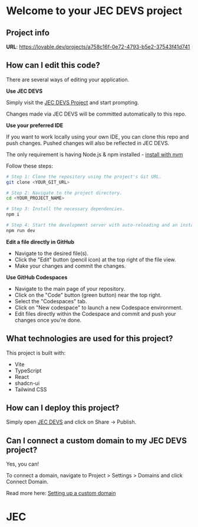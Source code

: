 # Welcome to your JEC DEVS project

## Project info

**URL**: https://lovable.dev/projects/a758c16f-0e72-4793-b5e2-37543f41d741

## How can I edit this code?

There are several ways of editing your application.

**Use JEC DEVS**

Simply visit the [JEC DEVS Project](https://lovable.dev/projects/a758c16f-0e72-4793-b5e2-37543f41d741) and start prompting.

Changes made via JEC DEVS will be committed automatically to this repo.

**Use your preferred IDE**

If you want to work locally using your own IDE, you can clone this repo and push changes. Pushed changes will also be reflected in JEC DEVS.

The only requirement is having Node.js & npm installed - [install with nvm](https://github.com/nvm-sh/nvm#installing-and-updating)

Follow these steps:

```sh
# Step 1: Clone the repository using the project's Git URL.
git clone <YOUR_GIT_URL>

# Step 2: Navigate to the project directory.
cd <YOUR_PROJECT_NAME>

# Step 3: Install the necessary dependencies.
npm i

# Step 4: Start the development server with auto-reloading and an instant preview.
npm run dev
```

**Edit a file directly in GitHub**

- Navigate to the desired file(s).
- Click the "Edit" button (pencil icon) at the top right of the file view.
- Make your changes and commit the changes.

**Use GitHub Codespaces**

- Navigate to the main page of your repository.
- Click on the "Code" button (green button) near the top right.
- Select the "Codespaces" tab.
- Click on "New codespace" to launch a new Codespace environment.
- Edit files directly within the Codespace and commit and push your changes once you're done.

## What technologies are used for this project?

This project is built with:

- Vite
- TypeScript
- React
- shadcn-ui
- Tailwind CSS

## How can I deploy this project?

Simply open [JEC DEVS](https://lovable.dev/projects/a758c16f-0e72-4793-b5e2-37543f41d741) and click on Share -> Publish.

## Can I connect a custom domain to my JEC DEVS project?

Yes, you can!

To connect a domain, navigate to Project > Settings > Domains and click Connect Domain.

Read more here: [Setting up a custom domain](https://docs.lovable.dev/features/custom-domain#custom-domain)
# JEC
